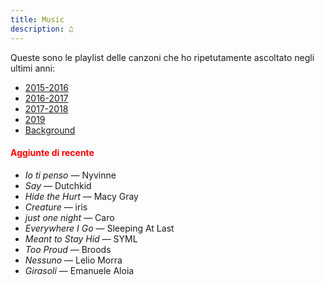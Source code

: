 ```yaml
---
title: Music
description: ♫
---
```

Queste sono le playlist delle canzoni che ho ripetutamente ascoltato negli ultimi anni:

* [2015-2016](https://music.apple.com/it/playlist/my-2015-2016/pl.b4bf1a93707c44f89aa794dc2888e844)
* [2016-2017](https://music.apple.com/it/playlist/my-2016-2017/pl.u-PDb40o6tJ9qVro)
* [2017-2018](https://music.apple.com/it/playlist/my-2017-2018/pl.u-b3b8RKgC0qaz1d)
* [2019](https://music.apple.com/it/playlist/my-2019/pl.u-b3b8Re4H0qaz1d)
* [Background](https://music.apple.com/it/playlist/background/pl.b05fb95eaae8419b8bc2201594355ee0?l=en)


#### <span style="color:red">Aggiunte di recente</span>

* _Io ti penso_ — Nyvinne
* _Say_ — Dutchkid
* _Hide the Hurt_ — Macy Gray
* _Creature_ — iris
* _just one night_ — Caro
* _Everywhere I Go_ — Sleeping At Last
* _Meant to Stay Hid_ — SYML
* _Too Proud_ — Broods
* _Nessuno_ — Lelio Morra
* _Girasoli_ — Emanuele Aloia
